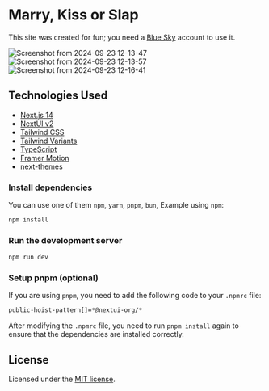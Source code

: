 # Marry, Kiss or Slap

This site was created for fun; you need a [Blue Sky](https://bsky.app/) account to use it.

![Screenshot from 2024-09-23 12-13-47](https://github.com/user-attachments/assets/0542a876-72ce-41ef-9a2c-371da00ee147)
![Screenshot from 2024-09-23 12-13-57](https://github.com/user-attachments/assets/63664dbb-7039-4e18-a927-7c73d1a5e99d)
![Screenshot from 2024-09-23 12-16-41](https://github.com/user-attachments/assets/8a26ea87-c991-4669-bd03-1920a731b58e)

## Technologies Used

- [Next.js 14](https://nextjs.org/docs/getting-started)
- [NextUI v2](https://nextui.org/)
- [Tailwind CSS](https://tailwindcss.com/)
- [Tailwind Variants](https://tailwind-variants.org)
- [TypeScript](https://www.typescriptlang.org/)
- [Framer Motion](https://www.framer.com/motion/)
- [next-themes](https://github.com/pacocoursey/next-themes)

### Install dependencies

You can use one of them `npm`, `yarn`, `pnpm`, `bun`, Example using `npm`:

```bash
npm install
```

### Run the development server

```bash
npm run dev
```

### Setup pnpm (optional)

If you are using `pnpm`, you need to add the following code to your `.npmrc` file:

```bash
public-hoist-pattern[]=*@nextui-org/*
```

After modifying the `.npmrc` file, you need to run `pnpm install` again to ensure that the dependencies are installed correctly.

## License

Licensed under the [MIT license](https://github.com/nextui-org/next-app-template/blob/main/LICENSE).
